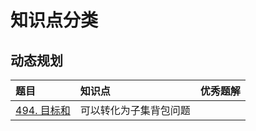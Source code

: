 # 知识点分类

## 动态规划

题目|知识点|优秀题解
:-|:-|:-
|[494. 目标和](https://leetcode-cn.com/problems/target-sum/)|可以转化为子集背包问题
